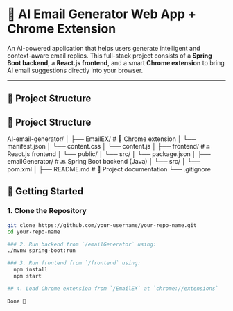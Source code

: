 # 💌 AI Email Generator Web App + Chrome Extension

An AI-powered application that helps users generate intelligent and context-aware email replies. This full-stack project consists of a **Spring Boot backend**, a **React.js frontend**, and a smart **Chrome extension** to bring AI email suggestions directly into your browser.

---

## 📁 Project Structure

## 📁 Project Structure

AI-email-generator/
│
├── EmailEX/ # 🧩 Chrome extension
│ └── manifest.json
│ └── content.css
│ └── content.js
│
├── frontend/ # 🔛 React.js frontend
│ └── public/
│ └── src/
│ └── package.json
│
├── emailGenerator/ # 🔙 Spring Boot backend (Java)
│ └── src/
│ └── pom.xml
│
├── README.md # 📝 Project documentation
└── .gitignore
## 🚀 Getting Started

### 1. Clone the Repository
```bash
git clone https://github.com/your-username/your-repo-name.git
cd your-repo-name

### 2. Run backend from `/emailGenerator` using:
./mvnw spring-boot:run

### 3. Run frontend from `/frontend` using:
  npm install
  npm start

## 4. Load Chrome extension from `/EmailEX` at `chrome://extensions`

Done 🎉
